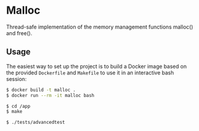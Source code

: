 # Malloc

Thread-safe implementation of the memory management functions malloc() and free().

## Usage

The easiest way to set up the project is to build a Docker image based on the provided `Dockerfile` and `Makefile` to use it in an interactive bash session:

```bash
$ docker build -t malloc .
$ docker run --rm -it malloc bash

$ cd /app
$ make

$ ./tests/advancedtest
```
